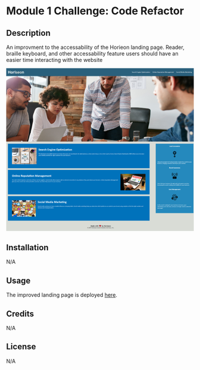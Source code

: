 # Module 1 Challenge: Code Refactor


## Description
An improvment to the accessability of the Horieon landing page. Reader, braille keyboard, and other accessability feature users should have an easier time interacting with the website

![A screenshot of the Horiseon landing page](./assets/images/bizthehabesha.github.io_bisratgebrekidan-module-1-challenge_%20(2).png)

## Installation
N/A

## Usage
The improved landing page is deployed [here](https://bizthehabesha.github.io/bisratgebrekidan-module-1-challenge/).

## Credits
N/A

## License
N/A
